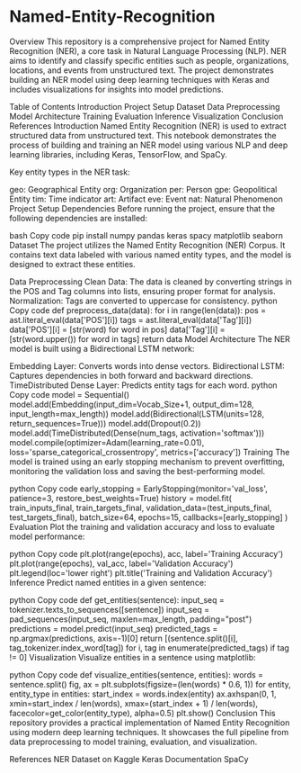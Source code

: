 # Named-Entity-Recognition

Overview
This repository is a comprehensive project for Named Entity Recognition (NER), a core task in Natural Language Processing (NLP). NER aims to identify and classify specific entities such as people, organizations, locations, and events from unstructured text. The project demonstrates building an NER model using deep learning techniques with Keras and includes visualizations for insights into model predictions.

Table of Contents
Introduction
Project Setup
Dataset
Data Preprocessing
Model Architecture
Training
Evaluation
Inference
Visualization
Conclusion
References
Introduction
Named Entity Recognition (NER) is used to extract structured data from unstructured text. This notebook demonstrates the process of building and training an NER model using various NLP and deep learning libraries, including Keras, TensorFlow, and SpaCy.

Key entity types in the NER task:

geo: Geographical Entity
org: Organization
per: Person
gpe: Geopolitical Entity
tim: Time indicator
art: Artifact
eve: Event
nat: Natural Phenomenon
Project Setup
Dependencies
Before running the project, ensure that the following dependencies are installed:

bash
Copy code
pip install numpy pandas keras spacy matplotlib seaborn
Dataset
The project utilizes the Named Entity Recognition (NER) Corpus. It contains text data labeled with various named entity types, and the model is designed to extract these entities.

Data Preprocessing
Clean Data: The data is cleaned by converting strings in the POS and Tag columns into lists, ensuring proper format for analysis.
Normalization: Tags are converted to uppercase for consistency.
python
Copy code
def preprocess_data(data):
    for i in range(len(data)):
        pos = ast.literal_eval(data['POS'][i])
        tags = ast.literal_eval(data['Tag'][i])
        data['POS'][i] = [str(word) for word in pos]
        data['Tag'][i] = [str(word.upper()) for word in tags]
    return data
Model Architecture
The NER model is built using a Bidirectional LSTM network:

Embedding Layer: Converts words into dense vectors.
Bidirectional LSTM: Captures dependencies in both forward and backward directions.
TimeDistributed Dense Layer: Predicts entity tags for each word.
python
Copy code
model = Sequential()
model.add(Embedding(input_dim=Vocab_Size+1, output_dim=128, input_length=max_length))
model.add(Bidirectional(LSTM(units=128, return_sequences=True)))
model.add(Dropout(0.2))
model.add(TimeDistributed(Dense(num_tags, activation='softmax')))
model.compile(optimizer=Adam(learning_rate=0.01), loss='sparse_categorical_crossentropy', metrics=['accuracy'])
Training
The model is trained using an early stopping mechanism to prevent overfitting, monitoring the validation loss and saving the best-performing model.

python
Copy code
early_stopping = EarlyStopping(monitor='val_loss', patience=3, restore_best_weights=True)
history = model.fit(
    train_inputs_final, train_targets_final,
    validation_data=(test_inputs_final, test_targets_final),
    batch_size=64,
    epochs=15,
    callbacks=[early_stopping]
)
Evaluation
Plot the training and validation accuracy and loss to evaluate model performance:

python
Copy code
plt.plot(range(epochs), acc, label='Training Accuracy')
plt.plot(range(epochs), val_acc, label='Validation Accuracy')
plt.legend(loc='lower right')
plt.title('Training and Validation Accuracy')
Inference
Predict named entities in a given sentence:

python
Copy code
def get_entities(sentence):
    input_seq = tokenizer.texts_to_sequences([sentence])
    input_seq = pad_sequences(input_seq, maxlen=max_length, padding="post")
    predictions = model.predict(input_seq)
    predicted_tags = np.argmax(predictions, axis=-1)[0]
    return [(sentence.split()[i], tag_tokenizer.index_word[tag]) for i, tag in enumerate(predicted_tags) if tag != 0]
Visualization
Visualize entities in a sentence using matplotlib:

python
Copy code
def visualize_entities(sentence, entities):
    words = sentence.split()
    fig, ax = plt.subplots(figsize=(len(words) * 0.6, 1))
    for entity, entity_type in entities:
        start_index = words.index(entity)
        ax.axhspan(0, 1, xmin=start_index / len(words), xmax=(start_index + 1) / len(words), facecolor=get_color(entity_type), alpha=0.5)
    plt.show()
Conclusion
This repository provides a practical implementation of Named Entity Recognition using modern deep learning techniques. It showcases the full pipeline from data preprocessing to model training, evaluation, and visualization.

References
NER Dataset on Kaggle
Keras Documentation
SpaCy
